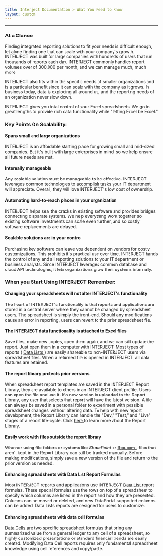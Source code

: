 ```yaml
---
title: Interject Documentation > What You Need to Know
layout: custom
---
```

* * *

###  At a Glance 

Finding integrated reporting solutions to fit your needs is difficult enough, let alone finding one that can scale with your company's growth. INTERJECT was built for large companies with hundreds of users that run thousands of reports each day.  INTERJECT commonly handles report volumes over  of 300,000 per month, and  we  can manage much, much more. 

INTERJECT  also fits within the specific needs of smaller organizations and is a particular benefit since it can scale with the company as it grows. In business today, data is exploding all around us, and the reporting needs of an organization never slow down. 

INTERJECT gives you total control of your Excel spreadsheets. We go to great lengths to provide rich data functionality while "letting Excel be Excel." 

###  Key Points On Scalability: 

####  Spans small and large organizations 

INTERJECT is an affordable starting place for growing small and mid-sized companies. But it's built with large enterprises in mind, so we help ensure all future needs are met. 

####  Internally manageable 

Any scalable solution must be manageable to be effective. INTERJECT leverages common technologies to accomplish tasks your IT department will appreciate. Overall, they will love INTERJECT's low cost of ownership. 

####  Automating hard-to-reach places in your organization 

INTERJECT helps seal the cracks in existing software and provides bridges connecting disparate systems. We help everything work together so existing software investments can scale even further, and so costly software replacements are delayed. 

####  Scalable solutions are in your control 

Purchasing key software can leave you dependent on vendors for costly customizations. This prohibits it's practical use over time. INTERJECT hands the control of any and all reporting solutions to your IT department or business analysts. Since INTERJECT leverages common database and cloud API technologies, it lets organizations grow their systems internally. 

###  When you Start Using INTERJECT Remember: 

####  Changing your spreadsheets will not alter INTERJECT's functionality   


The heart of INTERJECT's functionality is that reports and applications are stored in a central server where they cannot be changed by spreadsheet users. The spreadsheet is simply the front-end. Should any modifications cause an error in reporting, users can revert to the prior spreadsheet file.   


####  The INTERJECT data functionality is attached to Excel files 

Save files, make new copies, open them again, and we can still update the report. Just open them in a computer with INTERJECT. Most types of reports ( [ Data Lists ](/wAbout/Tabular-vs-Data-Cells_61702447.html) ) are easily shareable to non-INTERJECT users via spreadsheet files. When a returned file is opened in INTERJECT, all data features are retained. 

####  The report library protects prior versions 

When spreadsheet report templates are saved in the INTERJECT Report Library, they are available to others in an INTERJECT client profile. Users can open the file and use it. If a new version is uploaded to the Report Library, any user that selects that report will have the latest version. A file can always be saved in a personal folder to experiment with possible spreadsheet changes, without altering data. To help with new report development, the Report Library can handle the "Dev," "Test," and "Live" stages of a report life-cycle. Click [ here ](/wAbout/Report-Library-Basics_61702517.html) to learn more about the Report Library. 

####  Easily work with files outside the report library 

Whether using file folders or systems like _SharePoint_ or [ Box.com ](http://Box.com) , files that aren't kept in the Report Library can still be tracked manually. Before making modifications, simply save a new version of the file and return to the prior version as needed. 

####  Enhancing spreadsheets with Data List Report Formulas 

Most INTERJECT reports and applications use INTERJECT [ Data List ](/wAbout/Tabular-vs-Data-Cells_61702447.html) report formulas. These special formulas use the rows on top of a spreadsheet to specify which columns are listed in the report and how they are presented. Columns can be moved or deleted, and new DataPortal supported columns can be added. Data Lists reports are designed for users to customize. 

####  Enhancing spreadsheets with data cell formulas 

[ Data Cells ](Tabular-vs-Data-Cells_61702447.html) are two specific spreadsheet formulas that bring any summarized value from a general ledger to any cell of a spreadsheet, so highly customized presentations or standard financial trends are easily created. Modifying Data Cell reports requires only fundamental spreadsheet knowledge using cell references and copy/paste. 

  

